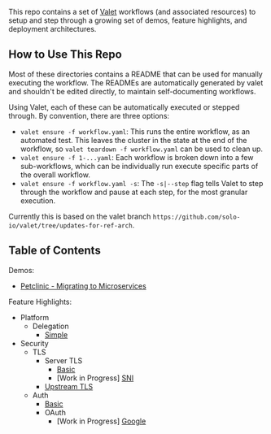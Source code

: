 This repo contains a set of [Valet](https://github.com/solo-io/valet) workflows (and associated resources) to setup and step through 
a growing set of demos, feature highlights, and deployment architectures. 

## How to Use This Repo

Most of these directories contains a README that can be used for manually executing the workflow. The READMEs are automatically generated by valet and shouldn't be edited directly, to maintain self-documenting workflows. 

Using Valet, each of these can be automatically executed or stepped through. By convention, there are three options:

* `valet ensure -f workflow.yaml`: This runs the entire workflow, as an automated test. This leaves the cluster in the state at the end of the workflow, so `valet teardown -f workflow.yaml` can be used to clean up. 
* `valet ensure -f 1-...yaml`: Each workflow is broken down into a few sub-workflows, which can be individually run execute specific parts of the overall workflow. 
* `valet ensure -f workflow.yaml -s`: The `-s|--step` flag tells Valet to step through the workflow and pause at each step, for the most granular execution. 

Currently this is based on the valet branch `https://github.com/solo-io/valet/tree/updates-for-ref-arch`. 

## Table of Contents

Demos:
* [Petclinic - Migrating to Microservices](demos/extend-monolith/README.md)

Feature Highlights:
* Platform
  * Delegation
    * [Simple](platform/delegation/simple)
* Security
  * TLS
    * Server TLS
      * [Basic](security/tls/server-tls/basic)
      * [Work in Progress] [SNI](security/tls/server-tls/sni)
    * [Upstream TLS](security/tls/upstream-tls)
  * Auth
    * [Basic](security/auth/basic)
    * OAuth
      * [Work in Progress] [Google](security/auth/oauth/google)
